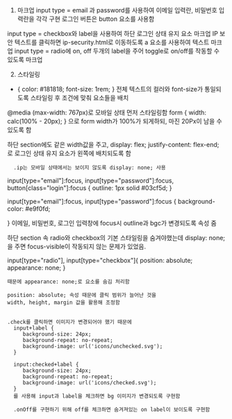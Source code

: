1. 마크업
input type = email 과 password를 사용하여 이메일 입력란, 비밀번호 입력란을 각각 구현
로그인 버튼은 button 요소를 사용함

input type = checkbox와 label을 사용하여 하단 로그인 상태 유지 요소 마크업
IP 보안 텍스트를 클릭하면 ip-security.html로 이동하도록 a 요소를 사용하여 텍스트 마크업
input type = radio에 on, off 두개의 label을 주어 toggle로 on/off를 작동할 수 있도록 마크업

2. 스타일링

* {
   color: #181818;
   font-size: 1rem;
}
전체 텍스트의 컬러와 font-size가 통일되도록 스타일링 후 조건에 맞춰 요소들을 배치

<!-- 반응형 -->
@media (max-width: 767px)로 모바일 상태 먼저 스타일링함
   form {
      width: calc(100% - 20px);
   }
   으로 form width가 100%가 되게하되, 마진 20Px이 남을 수 있도록 함
   
   하단 section에도 같은 width값을 주고,
      display: flex;
      justify-content: flex-end;
      로 로그인 상태 유지 요소가 왼쪽에 배치되도록 함

      .ip는 모바일 상태에서는 보이지 않도록 display: none; 사용

<!-- focus -->
input[type="email"]:focus,
input[type="password"]:focus,
button[class="login"]:focus {
   outline: 1px solid #03cf5d;
}

input[type="email"]:focus,
input[type="password"]:focus {
   background-color: #e9f0fd;

}
이메일, 비밀번호, 로그인 입력창에 focus시 outline과 bgc가 변경되도록 속성 줌


<!-- section -->
하단 section 속 radio와 checkbox의 기본 스타일링을 숨겨야했는데 display: none;을 주면 focus-visible이 작동되지
않는 문제가 있었음.


   input[type="radio"],
   input[type="checkbox"]{
      position: absolute;
      appearance: none;
    }

    때문에 appearance: none;로 요소를 숨김 처리함

    position: absolute; 속성 때문에 클릭 범위가 늘어난 것을
    width, height, margin 값을 활용해 조정함


    .check를 클릭하면 이미지가 변경되어야 했기 때문에
      input+label {
         background-size: 24px;
         background-repeat: no-repeat;
         background-image: url('icons/unchecked.svg');
      }

      input:checked+label {
         background-size: 24px;
         background-repeat: no-repeat;
         background-image: url('icons/checked.svg');
      }
      를 사용해 input과 label을 체크하면 bg 이미지가 변경되도록 구현함

      .onOff를 구현하기 위해 off를 체크하면 숨겨져있는 on label이 보이도록 구현함